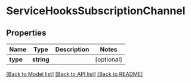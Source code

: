 # ServiceHooksSubscriptionChannel

## Properties
Name | Type | Description | Notes
------------ | ------------- | ------------- | -------------
**type** | **string** |  | [optional] 

[[Back to Model list]](../README.md#documentation-for-models) [[Back to API list]](../README.md#documentation-for-api-endpoints) [[Back to README]](../README.md)


